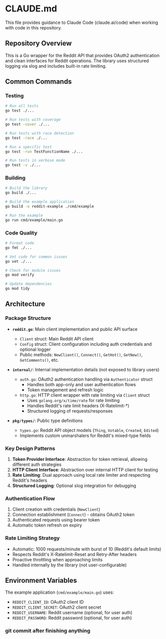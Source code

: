 # CLAUDE.md

This file provides guidance to Claude Code (claude.ai/code) when working with code in this repository.

## Repository Overview

This is a Go wrapper for the Reddit API that provides OAuth2 authentication and clean interfaces for Reddit operations. The library uses structured logging via slog and includes built-in rate limiting.

## Common Commands

### Testing
```bash
# Run all tests
go test ./...

# Run tests with coverage
go test -cover ./...

# Run tests with race detection
go test -race ./...

# Run a specific test
go test -run TestFunctionName ./...

# Run tests in verbose mode
go test -v ./...
```

### Building
```bash
# Build the library
go build ./...

# Build the example application
go build -o reddit-example ./cmd/example

# Run the example
go run cmd/example/main.go
```

### Code Quality
```bash
# Format code
go fmt ./...

# Vet code for common issues
go vet ./...

# Check for module issues
go mod verify

# Update dependencies
go mod tidy
```

## Architecture

### Package Structure
- **`reddit.go`**: Main client implementation and public API surface
  - `Client` struct: Main Reddit API client
  - `Config` struct: Client configuration including auth credentials and optional logger
  - Public methods: `NewClient()`, `Connect()`, `GetHot()`, `GetNew()`, `GetComments()`, etc.

- **`internal/`**: Internal implementation details (not exposed to library users)
  - `auth.go`: OAuth2 authentication handling via `Authenticator` struct
    - Handles both app-only and user authentication flows
    - Token management and refresh logic
  - `http.go`: HTTP client wrapper with rate limiting via `Client` struct
    - Uses `golang.org/x/time/rate` for rate limiting
    - Handles Reddit's rate limit headers (X-Ratelimit-*)
    - Structured logging of requests/responses

- **`pkg/types/`**: Public type definitions
  - `types.go`: Reddit API object models (`Thing`, `Votable`, `Created`, `Edited`)
  - Implements custom unmarshalers for Reddit's mixed-type fields

### Key Design Patterns

1. **Token Provider Interface**: Abstraction for token retrieval, allowing different auth strategies
2. **HTTP Client Interface**: Abstraction over internal HTTP client for testing
3. **Rate Limiting**: Dual approach using local rate limiter and respecting Reddit's headers
4. **Structured Logging**: Optional slog integration for debugging

### Authentication Flow
1. Client creation with credentials (`NewClient`)
2. Connection establishment (`Connect`) - obtains OAuth2 token
3. Authenticated requests using bearer token
4. Automatic token refresh on expiry

### Rate Limiting Strategy
- Automatic: 1000 requests/minute with burst of 10 (Reddit's default limits)
- Respects Reddit's X-Ratelimit-Reset and Retry-After headers
- Proactive throttling when approaching limits
- Handled internally by the library (not user-configurable)

## Environment Variables

The example application (`cmd/example/main.go`) uses:
- `REDDIT_CLIENT_ID`: OAuth2 client ID
- `REDDIT_CLIENT_SECRET`: OAuth2 client secret
- `REDDIT_USERNAME`: Reddit username (optional, for user auth)
- `REDDIT_PASSWORD`: Reddit password (optional, for user auth)
### git commit after finishing anything ###